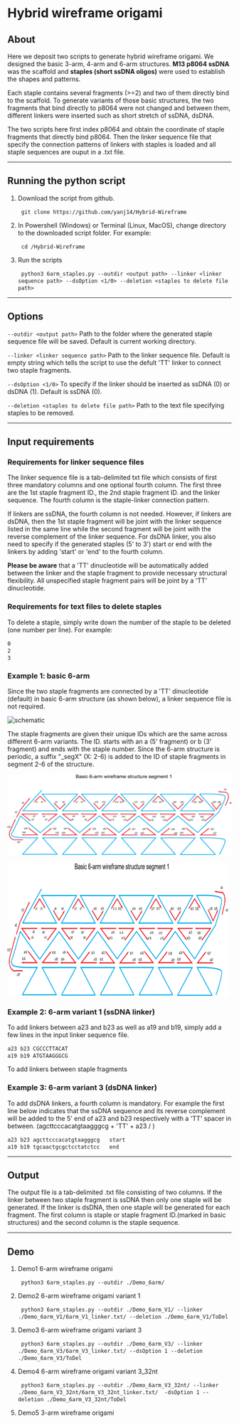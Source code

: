 # **Hybrid wireframe origami**
## About
Here we deposit two scripts to generate hybrid wireframe origami. We designed the basic 3-arm, 4-arm and 6-arm structures. **M13 p8064 ssDNA** was the scaffold and **staples (short ssDNA oligos)** were used to establish the shapes and patterns.

Each staple contains several fragments (>=2) and two of them directly bind to the scaffold. To generate variants of those basic structures, the two fragments that bind directly to p8064 were not changed and between them, different linkers were inserted such as short stretch of ssDNA, dsDNA.

The two scripts here first index p8064 and obtain the coordinate of staple fragments that directly bind p8064. Then the linker sequence file that specify the connection patterns of linkers with staples is loaded and all staple sequences are ouput in a .txt file.

---

## Running the python script
1. Download the script from github.

        git clone https://github.com/yanj14/Hybrid-Wireframe

2. In Powershell (Windows) or Terminal (Linux, MacOS), change directory to the downloaded script folder. For example:

        cd /Hybrid-Wireframe

3. Run the scripts

        python3 6arm_staples.py --outdir <output path> --linker <linker sequence path> --dsOption <1/0> --deletion <staples to delete file path>

---

## Options
`--outdir <output path>`  Path to the folder where the generated staple sequence file will be saved. Default is current working directory.

`--linker <linker sequence path>`  Path to the linker sequence file. Default is empty string which tells the script to use the defult 'TT' linker to connect two staple fragments.

`--dsOption <1/0>` To specify if the linker should be inserted as ssDNA (0) or dsDNA (1). Default is ssDNA (0).

`--deletion <staples to delete file path>` Path to the text file specifying staples to be removed.

---

## Input requirements

### Requirements for linker sequence files

The linker sequence file is a tab-delimited txt file which consists of first three mandatory columns and one optional fourth column. The first three are the 1st staple fragment ID., the 2nd staple fragment ID. and the linker sequence. The fourth column is the staple-linker connection pattern.

If linkers are ssDNA, the fourth column is not needed. However, if linkers are dsDNA, then the 1st staple fragment will be joint with the linker sequence listed in the same line while the second fragment will be joint with the reverse complement of the linker sequence. For dsDNA linker, you also need to specify if the generated staples (5' to 3') start or end with the linkers by adding 'start' or 'end' to the fourth column.

**Please be aware** that a 'TT' dinucleotide will be automatically added between the linker and the staple fragment to provide necessary structural flexibility. All unspecified staple fragment pairs will be joint by a 'TT' dinucleotide.

### Requirements for text files to delete staples

To delete a staple, simply write down the number of the staple to be deleted (one number per line). For example:

    0
    2
    3


### Example 1: basic 6-arm
Since the two staple fragments are connected by a 'TT' dinucleotide (default) in basic 6-arm structure (as shown below), a linker sequence file is not required.

![schematic](https://github.com/yanj14/Hybrid-Wireframe/blob/master/Demo_6arm/6_arm.png)

The staple fragments are given their unique IDs which are the same across different 6-arm variants. The ID. starts with an a (5' fragment) or b (3' fragment) and ends with the staple number. Since the 6-arm structure is periodic, a suffix "_segX" (X: 2-6) is added to the ID of staple fragments in segment 2-6 of the structure.

![schematic](https://github.com/yanj14/Hybrid-Wireframe/blob/master/Demo_6arm/6_arm_seg1.png)


<img src="https://github.com/yanj14/Hybrid-Wireframe/blob/master/Demo_6arm/6_arm_seg1.png" width="496" height="300" />


### Example 2: 6-arm variant 1 (ssDNA linker)



To add linkers between a23 and b23 as well as a19 and b19, simply add a few lines in the input linker sequence file.

    a23	b23	CGCCCTTACAT
    a19	b19	ATGTAAGGGCG     

To add linkers between staple fragments 


### Example 3: 6-arm variant 3 (dsDNA linker)

To add dsDNA linkers, a fourth column is mandatory. For example the first line below indicates that the ssDNA sequence and its reverse complement will be added to the 5' end of a23 and b23 respectively with a 'TT' spacer in between. (agcttcccacatgtaagggcg + 'TT' + a23 / )

    a23	b23	agcttcccacatgtaagggcg	start
    a19	b19	tgcaactgcgctcctatctcc	end

---

## Output
The output file is a tab-delimited .txt file consisting of two columns. If the linker between two staple fragment is ssDNA then only one staple will be generated. If the linker is dsDNA, then one staple will be generated for each fragment. The first column is staple or staple fragment ID.(marked in basic structures) and the second column is the staple sequence.

---

## Demo
1. Demo1 6-arm wireframe origami
   
        python3 6arm_staples.py --outdir ./Demo_6arm/

2. Demo2 6-arm wireframe origami variant 1
   
        python3 6arm_staples.py --outdir ./Demo_6arm_V1/ --linker ./Demo_6arm_V1/6arm_V1_linker.txt/ --deletion ./Demo_6arm_V1/ToDel

3. Demo3 6-arm wireframe origami variant 3
   
        python3 6arm_staples.py --outdir ./Demo_6arm_V3/ --linker ./Demo_6arm_V3/6arm_V3_linker.txt/ --dsOption 1 --deletion ./Demo_6arm_V3/ToDel

4. Demo4 6-arm wireframe origami variant 3_32nt
   
        python3 6arm_staples.py --outdir ./Demo_6arm_V3_32nt/ --linker ./Demo_6arm_V3_32nt/6arm_V3_32nt_linker.txt/  -dsOption 1 --deletion ./Demo_6arm_V3_32nt/ToDel

5. Demo5 3-arm wireframe origami
